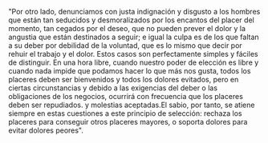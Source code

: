 "Por otro lado, denunciamos con justa indignación y disgusto a los hombres
que están tan seducidos y desmoralizados por los encantos del placer del
momento, tan cegados por el deseo, que no pueden prever el dolor y la
angustia que están destinados a seguir; e igual la culpa es de los que
faltan a su deber por debilidad de la voluntad, que es lo mismo que decir
por rehuir el trabajo y el dolor. Estos casos son perfectamente simples y
fáciles de distinguir. En una hora libre, cuando nuestro poder de elección
es libre y cuando nada impide que podamos hacer lo que más nos gusta, todos
los placeres deben ser bienvenidos y todos los dolores evitados, pero en
ciertas circunstancias y debido a las exigencias del deber o las
obligaciones de los negocios, ocurrirá con frecuencia que los placeres
deben ser repudiados. y molestias aceptadas.El sabio, por tanto, se atiene
siempre en estas cuestiones a este principio de selección: rechaza los
placeres para conseguir otros placeres mayores, o soporta dolores para
evitar dolores peores".

